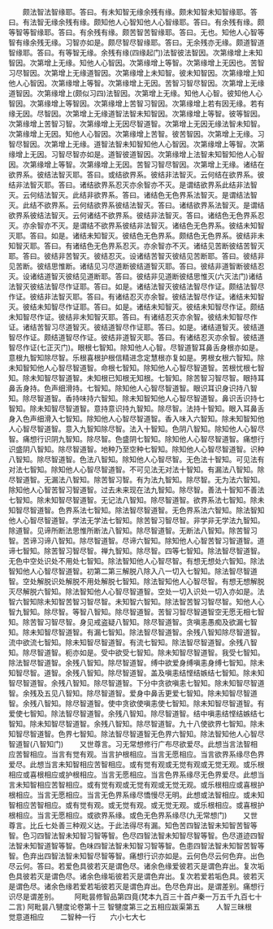 <!-- { "loadSidebar": true } -->
　　颇法智法智缘耶。答曰。有未知智无缘余残有缘。颇未知智未知智缘耶。答曰。有法智无缘余残有缘。颇知他人心智知他人心智缘耶。答曰。有余残有缘。颇等智等智缘耶。答曰。有余残有缘。颇苦智苦智缘耶。答曰。无也。知他人心智等智有缘余残无缘。习智亦如是。颇尽智尽智缘耶。答曰。无余残亦无缘。颇道智道智缘耶。答曰。有等智无缘。余残有缘(四缘起门)法智彼法智因。次第缘增上未知智因。次第增上无缘。知他人心智因。次第缘增上等智。次第缘增上无因也。苦智习尽智因。次第增上无缘道智因。次第缘增上未知智。彼未知智因。次第缘增上知他人心智因。次第缘增上等智。次第缘增上无因。苦智习智尽智因。次第增上无缘道智因。次第缘增上(颇似习四)法智因。次第增上无缘。知他人心智。彼知他人心智因。次第缘增上等智因。次第缘增上苦智习智因。次第缘增上若有因无缘。若有缘无因。尽智因。次第增上无缘道智法智未知智因。次第缘增上等智。彼等智因。次第缘增上苦智习智。次第缘增上无因尽智道智。次第增上无因无缘法智未知智。次第缘增上无因。知他人心智因。次第缘增上苦智。彼苦智因。次第增上无缘。习智尽智因。次第增上无缘。道智法智未知智知他人心智因。次第缘增上等智。次第缘增上无因。习智尽智亦如是。道智彼道智因。次第缘增上法智未知智知他人心智因。次第缘增上等智。次第缘增上无因。苦智习智尽智因。次第增上无缘。诸结在欲界系。彼结法智灭耶。答曰。或结欲界系。彼结非法智灭。云何结在欲界系。彼结非法智灭耶。答曰。诸结欲界系忍灭亦余智亦不灭。是谓结欲界系此结非法智灭。云何结法智灭。此结非欲界系。答曰。诸结色无色界系法智灭。是谓结法智灭。此结不欲界系。云何结欲界系彼结法智灭。答曰。诸结欲界系法智灭。是谓结欲界系彼结法智灭。云何诸结不欲界系。彼结非法智灭。答曰。诸结色无色界系忍灭。亦余智亦不灭。是谓结不欲界系彼结非法智灭。诸结色无色界系。彼结未知智灭耶。答曰。如是。诸结未知智灭。彼结色无色界系。颇结色无色界系。彼结非未知智灭耶。答曰。有诸结色无色界系忍灭。亦余智亦不灭。诸结见苦断彼结苦智灭耶。答曰。彼结非苦智灭。彼结忍灭。设诸结苦智灭彼结见苦断耶。答曰。彼结非见苦断。彼结思惟断。诸结见习尽道断彼结道智灭耶。答曰。彼结非道智断彼结忍灭。设诸结道智灭彼结见道断耶。答曰。彼结非见道断彼结思惟灭(六灭法门)诸结法智灭彼结法智尽作证耶。答曰。如是。诸结法智灭彼结法智尽作证。颇结法智尽作证。彼结非法智灭耶。答曰。有诸结忍灭亦余智。彼结法智尽作证。诸结未知智灭。彼结未知智尽作证耶。答曰。如是。诸结未知智灭。彼结未知智尽作证。颇结未知智尽作证。彼结非未知智灭耶。答曰。有诸结忍灭亦余智。彼结未知智尽作证。诸结苦智习尽道智灭。彼结道智尽作证耶。答曰。如是。诸结道智灭。彼结道智尽作证。颇结道智尽作证。彼结非道智灭耶。答曰。有诸结忍灭亦余智。彼结道智尽作证(七正灭门)。眼根七智知。除知他人心智。尽智道智耳鼻舌身根亦如是。意根九智知除尽智。乐根喜根护根信精进念定慧根亦复如是。男根女根六智知。除未知智知他人心智尽智道智。命根七智知。除知他人心智尽智道智。苦根忧根七智知。除未知智尽智道智。未知根已知根无知根。七智知。除苦智习智尽智。眼持耳鼻舌身持。色声细滑持。七智知。除知他人心智尽智道智。眼识耳识身识持八智知。除尽智道智。香持味持六智知。除未知智知他人心智尽智道智。鼻识舌识持七智知。除未知智尽智道智。意持意识持九智知。除尽智。法持十智知。眼入耳鼻舌身入色声细滑入七智知。除知他人心智尽智道智。香入味入六智知。除未知智知他人心智尽智道智。意入九智知除尽智。法入十智知。色阴八智知。除知他人心智尽智。痛想行识阴九智知。除尽智。色盛阴七智知。除知他人心智尽智道智。痛想行识盛阴八智知。除尽智道智。地种乃至空种七智知。除知他人心智尽智道智。识种八智知。除尽智道智。色法八智知。除知他人心智尽智。无色法十智知。可见法有对法七智知。除知他人心智尽智道智。不可见法无对法十智知。有漏法八智知。除尽智道智。无漏法八智知。除苦智习智。有为法九智知。除尽智。无为法六智知。除知他人心智苦智习智道智。过去未来现在法九智知。除尽智。善法十智知不善法七智知。除未知智尽智道智。无记法八智知。除尽智道智。欲界系法七智知。除未知智尽智道智。色界系法七智知。除法智尽智道智。无色界系法六智知。除法智知他人心智尽智道智。学法无学法七智知。除苦智习智尽智。非学非无学法九智知。除道智。见谛所断法思惟所断法八智知。除尽智道智。无断法八智知。除苦智习智。苦谛习谛八智知。除尽智道智。尽谛六智知。除知他人心智苦智习智道智。道谛七智知。除苦智习智尽智。禅九智知。除尽智。四等七智知。除法智尽智道智。无色中空处识处不用处七智知。除法智知他人心智尽智。有想无想处六智知。除法智知他人心智尽智道智。初第二第三解脱八除入八一切入七智知。除法智尽智道智。空处解脱识处解脱不用处解脱七智知。除法智知他人心智尽智。有想无想解脱灭尽解脱六智知。除法智知他人心智尽智道智。空处一切入识处一切入亦如是。法智六智知除未知智苦智习智尽智。未知智六智知。除法智苦智习智尽智。知他人心智九智知。除尽智。等智八智知。除尽智道智。苦智习智尽智道智空无愿无相七智知。除苦智习智尽智。身见戒盗疑八智知。除尽智道智。贪嗔恚愚痴及欲漏七智知。除未知智尽智道智。有漏七智知。除法智尽智道智。余残八智知除尽智道智。流中欲流七智知。除未知智尽智道智。有流七智知。除法智尽智道智。余残八智知。除尽智道智。枙亦如是。受中欲受七智知。除未知智尽智道智。我受七智知。除法智尽智道智。余残八智知。除尽智道智。缚中欲爱身缚嗔恚身缚七智知。除未知智尽智。道智。余残八智知。除尽智道智。盖及嗔恚结悭结嫉结七智知。除未知智尽智道智。余残八智知。除尽智道智。下分中贪欲嗔恚七智知。除未知智尽智道智。余残及五见八智知。除尽智道智。爱身中鼻舌更爱七智知。除未知智尽智道智。余残八智知。除尽智道智。使中贪欲使嗔恚使七智知。除未知智尽智道智。有爱使七智知。除法智尽智道智。余残八智知。除尽智道智。结中嗔恚结悭结嫉结七智知。除未知智尽智道智。余残八智知。除尽智道智。九十八使欲界七智知。除未知智尽智道智。色界七智知。除法智尽智道智无色界六智知。除法智知他人心智尽智道智(八智知门)
　　又世尊言。习无常想修行广布尽欲爱尽。此想当言法智相应苦智相应。当言有觉有观。当言护根相应。当言无愿相应。当言欲界系缘尽色界爱尽。此想当言未知智相应苦智相应。或有觉有观或无觉有观或无觉无观。或乐根相应或喜根相应或护根相应。当言无愿相应。当言色界系缘尽无色界爱尽。此想当言未知智相应苦智相应。或有觉有观或无觉有观或无觉无观。或乐根相应或喜根护根相应。当言无愿相应。当言无色界系缘尽憍慢尽无明。此想或法智相应。或未知智相应苦智相应。或有觉有观。或无觉有观。或无觉无观。或乐根相应。或喜根护根相应。当言无愿相应。或欲界系缘。或色无色界系缘尽(九无常想门)
　　又世尊言。比丘七处善三种观义达。于此法得尽有漏。知色苦四智法智未知智苦智等智。色习四智法智未知智习智等智。色尽四智法智未知智尽智等智。色尽道迹四智法智未知智道智等智。色味四智法智未知智习智等智。色患四智法智未知智苦智等智。色弃出四智法智未知智尽智等智。痛想行识亦如是。云何色尽云何色弃。出色尽云何。答曰。若爱色具彼若灭是谓色尽。诸余色缘爱彼若灭是谓色弃出。复次垢色具彼若灭是谓色尽。诸余色缘垢彼若灭是谓色弃出。复次若爱若垢色具。彼若灭是谓色尽。诸余色缘若爱若垢彼若灭是谓色弃出。色尽色弃出。是谓差别。痛想行识尽是谓差别。
　　阿毗昙修智品第四竟(梵本九百三十首卢秦一万五千九百七十二言)
阿毗昙八犍度论卷第十三
智犍度第三之五相应跋渠第五
　　人智三昧根　　觉意道相应
　　二智种一行　　六小七大七
